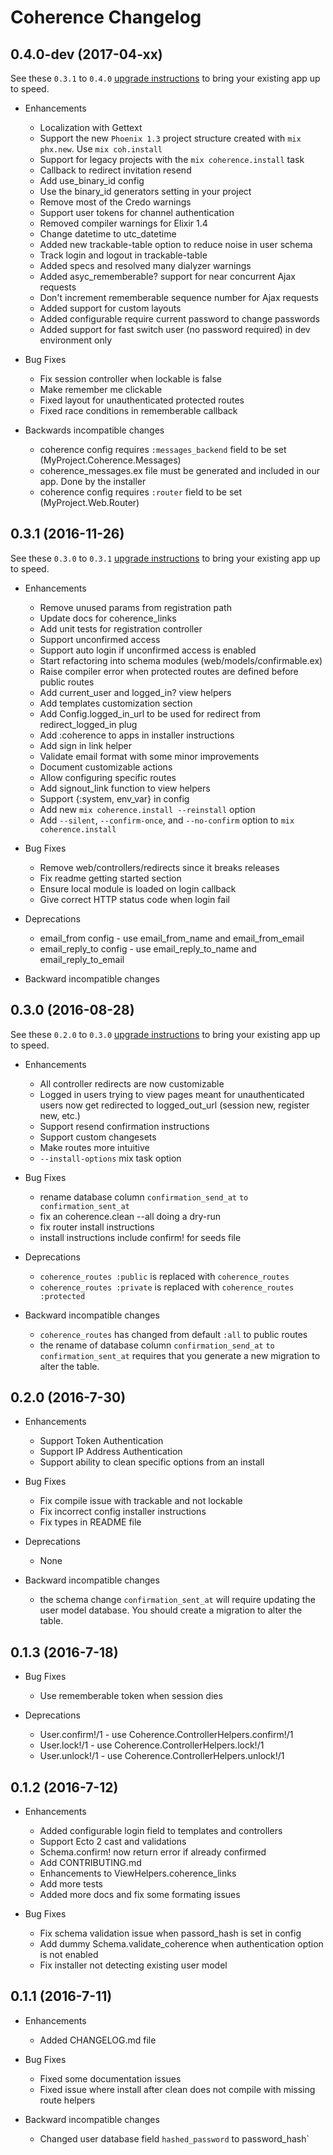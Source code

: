 # Coherence Changelog

## 0.4.0-dev (2017-04-xx)

See these `0.3.1` to `0.4.0` [upgrade instructions](https://gist.github.com/smpallen99/92d826b6f523edd83b4a358cf05e97e7) to bring your existing app up to speed.

* Enhancements
  * Localization with Gettext
  * Support the new `Phoenix 1.3` project structure created with `mix phx.new`. Use `mix coh.install`
  * Support for legacy projects with the `mix coherence.install` task
  * Callback to redirect invitation resend
  * Add use_binary_id config
  * Use the binary_id generators setting in your project
  * Remove most of the Credo warnings
  * Support user tokens for channel authentication
  * Removed compiler warnings for Elixir 1.4
  * Change datetime to utc_datetime
  * Added new trackable-table option to reduce noise in user schema
  * Track login and logout in trackable-table
  * Added specs and resolved many dialyzer warnings
  * Added asyc_rememberable? support for near concurrent Ajax requests
  * Don't increment rememberable sequence number for Ajax requests
  * Added support for custom layouts
  * Added configurable require current password to change passwords
  * Added support for fast switch user (no password required) in dev environment only

* Bug Fixes
  * Fix session controller when lockable is false
  * Make remember me clickable
  * Fixed layout for unauthenticated protected routes
  * Fixed race conditions in rememberable callback

* Backwards incompatible changes
  * coherence config requires `:messages_backend` field to be set (MyProject.Coherence.Messages)
  * coherence_messages.ex file must be generated and included in our app. Done by the installer
  * coherence config requires `:router` field to be set (MyProject.Web.Router)

## 0.3.1  (2016-11-26)

See these `0.3.0` to `0.3.1` [upgrade instructions](https://gist.github.com/smpallen99/2241d3365aedf0ca3eb884f16def0bb1) to bring your existing app up to speed.

* Enhancements
  * Remove unused params from registration path
  * Update docs for coherence_links
  * Add unit tests for registration controller
  * Support unconfirmed access
  * Support auto login if unconfirmed access is enabled
  * Start refactoring into schema modules (web/models/confirmable.ex)
  * Raise compiler error when protected routes are defined before public routes
  * Add current_user and logged_in? view helpers
  * Add templates customization section
  * Add Config.logged_in_url to be used for redirect from redirect_logged_in plug
  * Add :coherence to apps in installer instructions
  * Add sign in link helper
  * Validate email format with some minor improvements
  * Document customizable actions
  * Allow configuring specific routes
  * Add signout_link function to view helpers
  * Support {:system, env_var} in config
  * Add new `mix coherence.install --reinstall` option
  * Add `--silent`, `--confirm-once`, and `--no-confirm` option to `mix coherence.install`

* Bug Fixes
  * Remove web/controllers/redirects since it breaks releases
  * Fix readme getting started section
  * Ensure local module is loaded on login callback
  * Give correct HTTP status code when login fail

* Deprecations
  * email_from config - use  email_from_name and email_from_email
  * email_reply_to config - use email_reply_to_name and email_reply_to_email

* Backward incompatible changes

## 0.3.0  (2016-08-28)

See these `0.2.0` to `0.3.0` [upgrade instructions](https://gist.github.com/smpallen99/ae80753a5cdea5d20a1c03639b9a801e) to bring your existing app up to speed.

* Enhancements
  * All controller redirects are now customizable
  * Logged in users trying to view pages meant for unauthenticated users now get redirected to logged_out_url (session new, register new, etc.)
  * Support resend confirmation instructions
  * Support custom changesets
  * Make routes more intuitive
  * `--install-options` mix task option

* Bug Fixes
  * rename database column `confirmation_send_at` `to confirmation_sent_at`
  * fix an coherence.clean --all doing a dry-run
  * fix router install instructions
  * install instructions include confirm! for seeds file

* Deprecations
  * `coherence_routes :public` is replaced with `coherence_routes`
  * `coherence_routes :private` is replaced with `coherence_routes :protected`

* Backward incompatible changes
  * `coherence_routes` has changed from default `:all` to public routes
  * the rename of database column `confirmation_send_at` `to confirmation_sent_at` requires that you generate a new migration to alter the table.

## 0.2.0  (2016-7-30)

* Enhancements
  * Support Token Authentication
  * Support IP Address Authentication
  * Support ability to clean specific options from an install

* Bug Fixes
  * Fix compile issue with trackable and not lockable
  * Fix incorrect config installer instructions
  * Fix types in README file

* Deprecations
  * None

* Backward incompatible changes
  * the schema change `confirmation_sent_at` will require updating the  user model database. You should create a migration to alter the table.

## 0.1.3  (2016-7-18)

* Bug Fixes
  * Use rememberable token when session dies

* Deprecations
  * User.confirm!/1 - use Coherence.ControllerHelpers.confirm!/1
  * User.lock!/1 - use Coherence.ControllerHelpers.lock!/1
  * User.unlock!/1 - use Coherence.ControllerHelpers.unlock!/1

## 0.1.2  (2016-7-12)

* Enhancements
  * Added configurable login field to templates and controllers
  * Support Ecto 2 cast and validations
  * Schema.confirm! now return error if already confirmed
  * Add CONTRIBUTING.md
  * Enhancements to ViewHelpers.coherence_links
  * Add more tests
  * Added more docs and fix some formating issues

* Bug Fixes
  * Fix schema validation issue when passord_hash is set in config
  * Add dummy Schema.validate_coherence when authentication option is not enabled
  * Fix installer not detecting existing user model

## 0.1.1  (2016-7-11)

* Enhancements
  * Added CHANGELOG.md file

* Bug Fixes
  * Fixed some documentation issues
  * Fixed issue where install after clean does not compile with missing route helpers

* Backward incompatible changes
  * Changed user database field `hashed_password` to password_hash`
